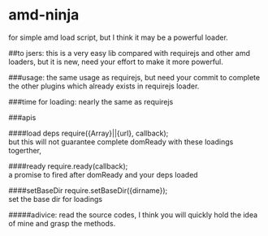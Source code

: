 # amd-ninja
for simple amd load script, but I think it may be a powerful loader.<br/>

##to jsers:
this is a very easy lib compared with requirejs and other amd loaders, but it is new, need your effort to make it more powerful.

###usage:
the same usage as requirejs, but need your commit to complete the other plugins which already exists in requirejs loader.

###time for loading:
nearly the same as requirejs

###apis

####load deps
require({Array}||{url}, callback);<br/>
but this will not guarantee complete domReady with these loadings togerther,

####ready
require.ready(callback);<br/>
a promise to fired after domReady and your deps loaded

####setBaseDir
require.setBaseDir({dirname});<br/>
set the base dir for loadings

#####adivice:
read the source codes, I think you will quickly hold the idea of mine and grasp the methods.



